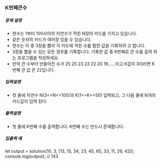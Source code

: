 ### K번째큰수

##### 문제 설명

- 현수는 1부터 100사이의 자연수가 적힌 N장의 카드를 가지고 있습니다.
- 같은 숫자의 카드가 여러장 있을 수 있습니다.
- 현수는 이 중 3장을 뽑아 각 카드에 적힌 수를 합한 값을 기록하려 고 합니다.
- 3장을 뽑을 수 있는 모든 경우를 기록합니다. 기록한 값 중 K번째로 큰 수를 출력 하는 프로그램을 작성하세요.
- 만약 큰 수부터 만들어진 수가 25 25 23 23 22 20 19......이고 K값이 3이라면 K번째 큰 값 은 22입니다.

##### 입력설명

- 첫 줄에 자연수 N(3<=N<=100)과 K(1<=K<=50) 입력되고, 그 다음 줄에 N개의 카드값이 입력 된다.

##### 출력설명

- 첫 줄에 K번째 수를 출력합니다. K번째 수는 반드시 존재합니다.

##### 입출력 예

let output = solution(10, 3, [13, 15, 34, 23, 45, 65, 33, 11, 26, 42]);
console.log(output); // 143
